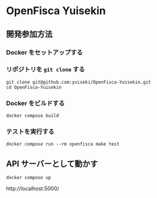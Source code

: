 # OpenFisca Yuisekin

## 開発参加方法

### Docker をセットアップする

### リポジトリを `git clone` する

```
git clone git@github.com:yuiseki/OpenFisca-Yuisekin.git
cd OpenFisca-Yuisekin
```

### Docker をビルドする

```
docker compose build
```

### テストを実行する

```
docker compose run --rm openfisca make test
```

## API サーバーとして動かす

```
docker compose up
```

http://localhost:5000/
